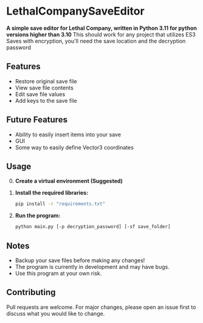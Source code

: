 # LethalCompanySaveEditor

**A simple save editor for Lethal Company, written in Python 3.11 for python versions higher than 3.10**
This should work for any project that utilizes ES3 Saves with encryption, you'll need the save location and the decryption password

## Features

- Restore original save file
- View save file contents
- Edit save file values
- Add keys to the save file

## Future Features
- Ability to easily insert items into your save
- GUI
- Some way to easily define Vector3 coordinates

## Usage
0. **Create a virtual environment (Suggested)**
1. **Install the required libraries:**

   ```bash
   pip install -r "requirements.txt"
   ```
2. **Run the program:**
   ```bash
   python main.py [-p decryption_password] [-sf save_folder]
   ```

## Notes
- Backup your save files before making any changes!
- The program is currently in development and may have bugs.
- Use this program at your own risk.

## Contributing

Pull requests are welcome. For major changes, please open an issue first to discuss what you would like to change.
